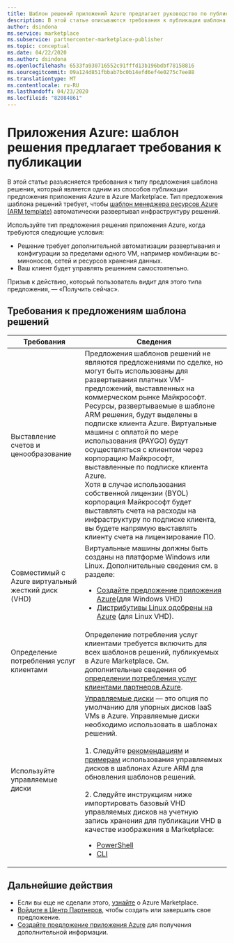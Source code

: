```yaml
---
title: Шаблон решений приложений Azure предлагает руководство по публикации Лазурный рынок
description: В этой статье описываются требования к публикации шаблона приложения в Azure Marketplace.
author: dsindona
ms.service: marketplace
ms.subservice: partnercenter-marketplace-publisher
ms.topic: conceptual
ms.date: 04/22/2020
ms.author: dsindona
ms.openlocfilehash: 6533fa930716552c91fffd13b196bdbf78158816
ms.sourcegitcommit: 09a124d851fbbab7bc0b14efd6ef4e0275c7ee88
ms.translationtype: MT
ms.contentlocale: ru-RU
ms.lasthandoff: 04/23/2020
ms.locfileid: "82084861"
---
```

# <a name="azure-applications-solution-template-offer-publishing-requirements"></a>Приложения Azure: шаблон решения предлагает требования к публикации

В этой статье разъясняется требования к типу предложения шаблона решения, который является одним из способов публикации предложения приложения Azure в Azure Marketplace. Тип предложения шаблона решений требует, чтобы [шаблон менеджера ресурсов Azure (ARM template)](../azure-resource-manager/templates/overview.md) автоматически развертывал инфраструктуру решений.

Используйте тип предложения решения приложения Azure, когда требуются следующие условия:

- Решение требует дополнительной автоматизации развертывания и конфигурации за пределами одного VM, например комбинации вс-миноносов, сетей и ресурсов хранения данных.
- Ваш клиент будет управлять решением самостоятельно.

Призыв к действию, который пользователь видит для этого типа предложения, — «Получить сейчас».

## <a name="requirements-for-solution-template-offers"></a>Требования к предложениям шаблона решений

| **Требования** | **Сведения**  |
| ---------------  | -----------  |
|Выставление счетов и ценообразование    |  Предложения шаблонов решений не являются предложениями по сделке, но могут быть использованы для развертывания платных VM-предложений, выставленных на коммерческом рынке Майкрософт. Ресурсы, развертываемые в шаблоне ARM решения, будут выделены в подписке клиента Azure. Виртуальные машины с оплатой по мере использования (PAYGO) будут осуществляться с клиентом через корпорацию Майкрософт, выставленные по подписке клиента Azure.<br/> Хотя в случае использования собственной лицензии (BYOL) корпорация Майкрософт будет выставлять счета на расходы на инфраструктуру по подписке клиента, вы будете напрямую выставлять клиенту счета на лицензирование ПО.   |
|Совместимый с Azure виртуальный жесткий диск (VHD)  |   Виртуальные машины должны быть созданы на платформе Windows или Linux. Дополнительные сведения см. в разделе: <ul> <li>[Создайте предложение приложения Azure](./partner-center-portal/create-new-azure-apps-offer.md)(для Windows VHD)</li><li>[Дистрибутивы Linux одобрены на Azure](https://docs.microsoft.com/azure/virtual-machines/linux/endorsed-distros) (для Linux VHD).</li></ul> |
| Определение потребления услуг клиентами | Определение потребления услуг клиентами требуется включить для всех шаблонов решений, публикуемых в Azure Marketplace. См. дополнительные сведения об [определении потребления услуг клиентами партнеров Azure](./azure-partner-customer-usage-attribution.md).  |
| Используйте управляемые диски | [Управляемые диски](https://docs.microsoft.com/azure/virtual-machines/windows/managed-disks-overview) — это опция по умолчанию для упорных дисков IaaS VMs в Azure. Управляемые диски необходимо использовать в шаблонах решений. <br> <br> 1. Следуйте [рекомендациям](https://docs.microsoft.com/azure/virtual-machines/windows/using-managed-disks-template-deployments) и [примерам](https://github.com/Azure/azure-quickstart-templates/blob/master/managed-disk-support-list.md) использования управляемых дисков в шаблонах Azure ARM для обновления шаблонов решений. <br> <br> 2. Следуйте инструкциям ниже импортировать базовый VHD управляемых дисков на учетную запись хранения для публикации VHD в качестве изображения в Marketplace: <br> <ul> <li> [PowerShell](https://docs.microsoft.com/azure/virtual-machines/scripts/virtual-machines-windows-powershell-sample-copy-managed-disks-vhd?toc=%2fpowershell%2fmodule%2ftoc.json) </li> <li> [CLI](https://docs.microsoft.com/azure/virtual-machines/scripts/virtual-machines-linux-cli-sample-copy-managed-disks-vhd?toc=%2fcli%2fmodule%2ftoc.json) </li> </ul> |

## <a name="next-steps"></a>Дальнейшие действия

- Если вы еще не сделали этого, [узнайте](https://azuremarketplace.microsoft.com/sell) о Azure Marketplace.
- [Войдите в Центр Партнеров,](https://partner.microsoft.com/dashboard/account/v3/enrollment/introduction/partnership) чтобы создать или завершить свое предложение.
- [Создайте предложение приложения Azure](./partner-center-portal/create-new-azure-apps-offer.md) для получения дополнительной информации.
